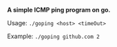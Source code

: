 **A simple ICMP ping program on go.**

Usage:      `./goping <host> <timeOut>`

Example:    `./goping github.com 2`